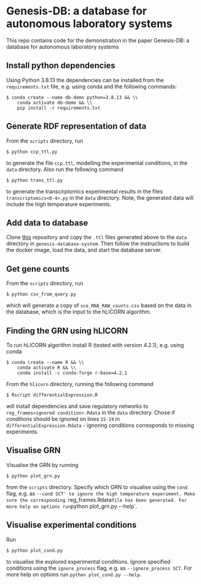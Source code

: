 # Genesis-DB: a database for autonomous laboratory systems
This repo contains code for the demonstration in the paper Genesis-DB: a database for autonomous laboratory systems

## Install python dependencies
Using Python 3.8.13 the dependencies can be installed from the `requirements.txt` file, e.g. using conda and the following commands:
```
$ conda create --name db-demo python=3.8.13 && \\
    conda activate db-demo && \\
    pip install -r requirements.txt
```

## Generate RDF representation of data
From the `scripts` directory, run
```
$ python ccp_ttl.py
```
to generate the file `ccp.ttl`, modelling the experimental conditions, in the `data` directory. Also run the following command
```
$ python trans_ttl.py
```
to generate the transcirptomics experimental results in the files `transcriptomics<0-4>.py` in the `data` directory. Note, the generated data will include the high temperature experiments.

## Add data to database
Clone [this](https://github.com/TW-Genesis/genesis-database-system) repository and copy the `.ttl` files generated above to the `data` directory in `genesis-database-system`. Then follow the instructions to build the docker image, load the data, and start the database server. 

## Get gene counts
From the `scripts` directory, run
```
$ python csv_from_query.py
```
which will generate a copy of `sce_RNA_RAW_counts.csv` based on the data in the database, which is the input to the hLICORN algorithm.

## Finding the GRN using hLICORN
To run hLICORN algorithm install R (tested with version 4.2.1), e.g. using conda
```
$ conda create --name R && \\
    conda activate R && \\
    conda install -c conda-forge r-base=4.2.1
```
From the `hlicorn` directory, running the following command
```
$ Rscript differentialExpression.R
```
will install dependencies and save regulatory networks to `reg_frames<ignored condition>.Rdata` in the `data` directory. Chose if conditions should be ignored on lines `15-19` in `differentialExpression.Rdata` - ignoring conditions corresponds to missing experiments.

## Visualise GRN
Visualise the GRN by running
```
$ python plot_grn.py
```
from the `scripts` directory. Specify which GRN to visualise using the `cond` flag, e.g. as `--cond SCT' to ignore the high temperature experiment. Make sure the corresponding `reg_frames.Rdata` file has been generated. For more help on options run `python plot_grn.py --help`.

## Visualise experimental conditions
Run
```
$ python plot_cond.py
```
to visualise the explored experimental conditions. Ignore specified conditions using the `ignore_process` flag, e.g. as `--ignore_process SCT`. For more help on options run `python plot_cond.py --help`.
